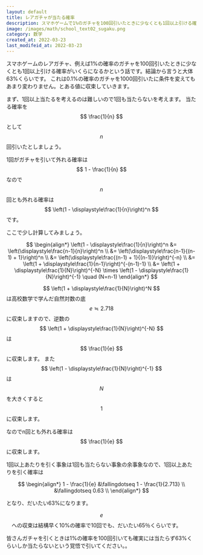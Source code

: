 ```yaml
---
layout: default
title: レアガチャが当たる確率
description: スマホゲームで1%のガチャを100回引いたときに少なくとも1回以上引ける確率がいくらになるかです。高校時代に学んだ自然対数の底「e」がかかわってきます。
image: /images/math/school_text02_sugaku.png
category: 数学
created_at: 2022-03-23
last_modifeid_at: 2022-03-23
---
```


<script async src="https://cdn.jsdelivr.net/npm/mathjax@3/es5/tex-chtml.js" id="MathJax-script"></script>

スマホゲームのレアガチャ、例えば1%の確率のガチャを100回引いたときに少なくとも1回以上引ける確率がいくらになるかという話です。結論から言うと大体63%くらいです。
これは0.1%の確率のガチャを1000回引いたに条件を変えてもあまり変わりません。とある値に収束していきます。


まず、1回以上当たるを考えるのは難しいので1回も当たらないを考えます。
当たる確率を $$ \frac{1}{n} $$ として $$ n $$ 回引いたとしましょう。

1回がガチャを引いて外れる確率は $$ 1 - \frac{1}{n} $$ なので
$$ n $$ 回とも外れる確率は $$ \left(1 - \displaystyle\frac{1}{n}\right)^n $$ です。

ここで少し計算してみましょう。

$$
\begin{align*}
\left(1 - \displaystyle\frac{1}{n}\right)^n &= \left(\displaystyle\frac{n-1}{n}\right)^n \\
&= \left(\displaystyle\frac{n-1}{(n-1) + 1}\right)^n \\
&= \left(\displaystyle\frac{(n-1) + 1}{(n-1)}\right)^{-n} \\
&= \left(1 + \displaystyle\frac{1}{n-1}\right)^{-(n-1)-1} \\
&= \left(1 + \displaystyle\frac{1}{N}\right)^{-N} \times \left(1 - \displaystyle\frac{1}{N}\right)^{-1} \quad (N=n-1)
\end{align*}
$$

$$ \left(1 + \displaystyle\frac{1}{N}\right)^N $$ は高校数学で学んだ自然対数の底 $$ e ≒ 2.718 $$
に収束しますので、逆数の $$ \left(1 + \displaystyle\frac{1}{N}\right)^{-N} $$ は $$ \frac{1}{e} $$ に収束します。
また $$ \left(1 - \displaystyle\frac{1}{N}\right)^{-1} $$ は $$ N $$ を大きくすると$$ 1 $$ に収束します。

なのでn回とも外れる確率は $$ \frac{1}{e} $$ に収束します。

1回以上あたりを引く事象は1回も当たらない事象の余事象なので、1回以上あたりを引く確率は

$$
\begin{align*}
1 - \frac{1}{e} &\fallingdotseq 1 - \frac{1}{2.713} \\
&\fallingdotseq 0.63 \\
\end{align*}
$$

となり、だいたい63%になります。

$$ e $$　への収束は結構早く10%の確率で10回でも、だいたい65％くらいです。

皆さんガチャを引くときは1%の確率を100回引いても確実には当たらず63%くらいしか当たらないという覚悟で引いてください。。


